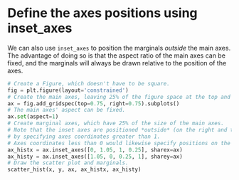 # Define the axes positions using inset_axes

We can also use `inset_axes` to position the marginals _outside_ the main axes. The advantage of doing so is that the aspect ratio of the main axes can be fixed, and the marginals will always be drawn relative to the position of the axes.

```python
# Create a Figure, which doesn't have to be square.
fig = plt.figure(layout='constrained')
# Create the main axes, leaving 25% of the figure space at the top and on the right to position marginals.
ax = fig.add_gridspec(top=0.75, right=0.75).subplots()
# The main axes' aspect can be fixed.
ax.set(aspect=1)
# Create marginal axes, which have 25% of the size of the main axes.
# Note that the inset axes are positioned *outside* (on the right and the top) of the main axes,
# by specifying axes coordinates greater than 1.
# Axes coordinates less than 0 would likewise specify positions on the left and the bottom of the main axes.
ax_histx = ax.inset_axes([0, 1.05, 1, 0.25], sharex=ax)
ax_histy = ax.inset_axes([1.05, 0, 0.25, 1], sharey=ax)
# Draw the scatter plot and marginals.
scatter_hist(x, y, ax, ax_histx, ax_histy)
```
